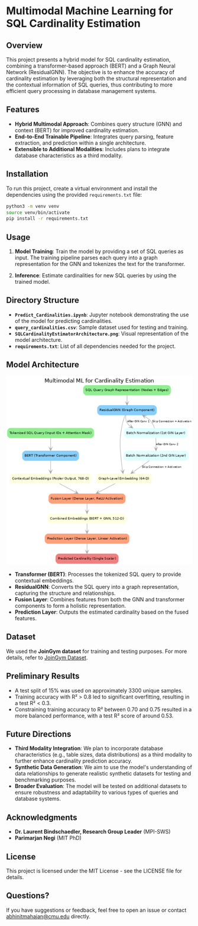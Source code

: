 # Multimodal Machine Learning for SQL Cardinality Estimation

## Overview

This project presents a hybrid model for SQL cardinality estimation, combining a transformer-based approach (BERT) and a Graph Neural Network (ResidualGNN). The objective is to enhance the accuracy of cardinality estimation by leveraging both the structural representation and the contextual information of SQL queries, thus contributing to more efficient query processing in database management systems.

## Features

- **Hybrid Multimodal Approach**: Combines query structure (GNN) and context (BERT) for improved cardinality estimation.
- **End-to-End Trainable Pipeline**: Integrates query parsing, feature extraction, and prediction within a single architecture.
- **Extensible to Additional Modalities**: Includes plans to integrate database characteristics as a third modality.

## Installation

To run this project, create a virtual environment and install the dependencies using the provided `requirements.txt` file:

```bash
python3 -m venv venv
source venv/bin/activate
pip install -r requirements.txt
```

## Usage

1. **Model Training**: Train the model by providing a set of SQL queries as input. The training pipeline parses each query into a graph representation for the GNN and tokenizes the text for the transformer.

2. **Inference**: Estimate cardinalities for new SQL queries by using the trained model.

## Directory Structure

- **`Predict_Cardinalities.ipynb`**: Jupyter notebook demonstrating the use of the model for predicting cardinalities.
- **`query_cardinalities.csv`**: Sample dataset used for testing and training.
- **`SQLCardinalityEstimatorArchitecture.png`**: Visual representation of the model architecture.
- **`requirements.txt`**: List of all dependencies needed for the project.

## Model Architecture

![Model Architecture](SQLCardinalityEstimatorArchitecture.png)

- **Transformer (BERT)**: Processes the tokenized SQL query to provide contextual embeddings.
- **ResidualGNN**: Converts the SQL query into a graph representation, capturing the structure and relationships.
- **Fusion Layer**: Combines features from both the GNN and transformer components to form a holistic representation.
- **Prediction Layer**: Outputs the estimated cardinality based on the fused features.

## Dataset

We used the **JoinGym dataset** for training and testing purposes. For more details, refer to [JoinGym Dataset](https://github.com/kaiwenw/JoinGym/blob/main/README.md).

## Preliminary Results

- A test split of 15% was used on approximately 3300 unique samples.
- Training accuracy with R² > 0.8 led to significant overfitting, resulting in a test R² < 0.3.
- Constraining training accuracy to R² between 0.70 and 0.75 resulted in a more balanced performance, with a test R² score of around 0.53.

## Future Directions

- **Third Modality Integration**: We plan to incorporate database characteristics (e.g., table sizes, data distributions) as a third modality to further enhance cardinality prediction accuracy.
- **Synthetic Data Generation**: We aim to use the model's understanding of data relationships to generate realistic synthetic datasets for testing and benchmarking purposes.
- **Broader Evaluation**: The model will be tested on additional datasets to ensure robustness and adaptability to various types of queries and database systems.

## Acknowledgments

- **Dr. Laurent Bindschaedler, Research Group Leader** (MPI-SWS)
- **Parimarjan Negi** (MIT PhD)

## License

This project is licensed under the MIT License - see the LICENSE file for details.

## Questions?

If you have suggestions or feedback, feel free to open an issue or contact abhinitmahajan@cmu.edu directly.
